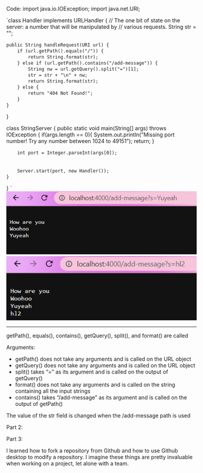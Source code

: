 Code: 
import java.io.IOException;
import java.net.URI;


`class Handler implements URLHandler {
    // The one bit of state on the server: a number that will be manipulated by
    // various requests.
    String str = "";


    public String handleRequest(URI url) {
        if (url.getPath().equals("/")) {
            return String.format(str);
        } else if (url.getPath().contains("/add-message")) {
            String nw = url.getQuery().split("=")[1];
            str = str + "\n" + nw;
            return String.format(str);
        } else {
            return "404 Not Found!";
        }
    }
}


class StringServer {
    public static void main(String[] args) throws IOException {
        if(args.length == 0){
            System.out.println("Missing port number! Try any number between 1024 to 49151");
            return;
        }


        int port = Integer.parseInt(args[0]);


        Server.start(port, new Handler());
    }
}
`
![image](https://github.com/padillam2001/cse15l-lab-reports/blob/main/scsh1.png)
![image](https://github.com/padillam2001/cse15l-lab-reports/blob/main/scsh2.png)

--------------------------------------------------------------------------------

getPath(), equals(), contains(), getQuery(), split(), and format() are called

Arguments:
* getPath() does not take any arguments and is called on the URL object
* getQuery() does not take any arguments and is called on the URL object
* split() takes “=” as its argument and is called on the output of getQuery()
* format() does not take any arguments and is called on the string containing all the input strings
* contains() takes “/add-message” as its argument and is called on the output of getPath()

The value of the str field is changed when the /add-message path is used

Part 2:

Part 3:

I learned how to fork a repository from Github and how to use Github desktop to modify a repository. I imagine these things are pretty invaluable when working on a project, let alone with a team.


